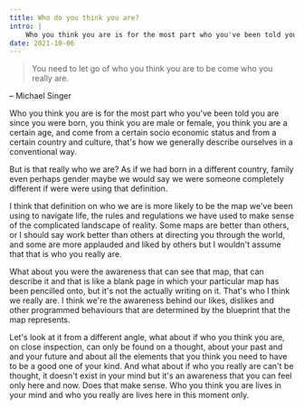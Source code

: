 ```yaml
---
title: Who do you think you are?
intro: |
    Who you think you are is for the most part who you've been told you are since you were born, but is that really who we are?
date: 2021-10-06
---
```


> You need to let go of who you think you are to be come who you really are.

– Michael Singer

Who you think you are is for the most part who you've been told you are since you were born, you think you are male or female, you think you are a certain age, and come from a certain socio economic status and from a certain country and culture, that's how we generally describe ourselves in a conventional way.

But is that really who we are? As if we had born in a different country, family even perhaps gender maybe we would say we were someone completely different if were were using that definition.

I think that definition on who we are is more likely to be the map we've been using to navigate life, the rules and regulations we have used to make sense of the complicated landscape of reality. Some maps are better than others, or I should say work better than others at directing you through the world, and some are more applauded and liked by others but I wouldn't assume that that is who you really are.

What about you were the awareness that can see that map, that can describe it and that is like a blank page in which your particular map has been pencilled onto, but it's not the actually writing on it.
That's who I think we really are. I think we're the awareness behind our likes, dislikes and other programmed behaviours that are determined by the blueprint that the map represents.

Let's look at it from a different angle, what about if who you think you are, on close inspection, can only be found on a thought, about your past and and your future and about all the elements that you think you need to have to be a good one of your kind. And what about if who you really are can't be thought, it doesn't exist in your mind but it's an awareness that you can feel only here and now. Does that make sense. Who you think you are lives in your mind and who you really are lives here in this moment only.




